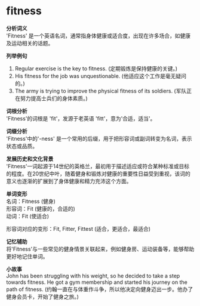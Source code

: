 # fitness

**分析词义**  
'Fitness' 是一个英语名词，通常指身体健康或适合度，出现在许多场合，如健康及运动相关的话题。

  

**列举例句**

  

1.  Regular exercise is the key to fitness. (定期锻炼是保持健康的关键。)
2.  His fitness for the job was unquestionable. (他适应这个工作是毫无疑问的。)
3.  The army is trying to improve the physical fitness of its soldiers. (军队正在努力提高士兵们的身体素质。)

  

**词根分析**  
'Fitness'的词根是 'fit'，发源于老英语 'fitt'，意为'合适，适当'。

  

**词缀分析**  
'Fitness'中的'-ness' 是一个常用的后缀，用于把形容词或副词转变为名词，表示状态或品质。

  

**发展历史和文化背景**  
'Fitness'一词起源于14世纪的英格兰，最初用于描述适应或符合某种标准或目标的程度。在20世纪中叶，随着健身和锻炼对健康的重要性日益受到重视，该词的意义也逐渐的扩展到了身体健康和精力充沛这个方面。

  

**单词变形**  
名词：Fitness (健身)  
形容词：Fit (健康的，合适的)  
动词：Fit (使适合)

  

形容词对应的变形：Fit, Fitter, Fittest (适合，更适合，最适合)

  

**记忆辅助**  
将'Fitness'与一些常见的健身情景关联起来，例如健身房、运动装备等，能够帮助更好地记住单词。

  

**小故事**  
John has been struggling with his weight, so he decided to take a step towards fitness. He got a gym membership and started his journey on the path of fitness. (约翰一直在与体重作斗争，所以他决定向健身迈出一步。他办了健身会员卡，开始了健身之旅。)
